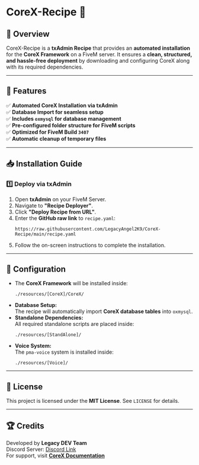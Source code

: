 # CoreX-Recipe 🚀

## 📌 Overview  
CoreX-Recipe is a **txAdmin Recipe** that provides an **automated installation** for the **CoreX Framework** on a FiveM server. It ensures a **clean, structured, and hassle-free deployment** by downloading and configuring CoreX along with its required dependencies.

---

## 🔹 Features  
✅ **Automated CoreX Installation via txAdmin**  
✅ **Database Import for seamless setup**  
✅ **Includes `oxmysql` for database management**  
✅ **Pre-configured folder structure for FiveM scripts**  
✅ **Optimized for FiveM Build `3407`**  
✅ **Automatic cleanup of temporary files**  

---

## 📥 Installation Guide  

### **1️⃣ Deploy via txAdmin**  
1. Open **txAdmin** on your FiveM Server.  
2. Navigate to **"Recipe Deployer"**.  
3. Click **"Deploy Recipe from URL"**.  
4. Enter the **GitHub raw link** to `recipe.yaml`:  
   ```env
   https://raw.githubusercontent.com/LegacyAngel2K9/CoreX-Recipe/main/recipe.yaml
   ```  
5. Follow the on-screen instructions to complete the installation.

---

## 🔧 Configuration  

- The **CoreX Framework** will be installed inside:  
  ```
  ./resources/[CoreX]/CoreX/
  ```
- **Database Setup:**  
  The recipe will automatically import **CoreX database tables** into `oxmysql`.  
- **Standalone Dependencies:**  
  All required standalone scripts are placed inside:  
  ```
  ./resources/[StandAlone]/
  ```
- **Voice System:**  
  The `pma-voice` system is installed inside:  
  ```
  ./resources/[Voice]/
  ```

---

## 📜 License  
This project is licensed under the **MIT License**. See `LICENSE` for details.

---

## 🏆 Credits  
Developed by **Legacy DEV Team**  
Discord Server: [Discord Link](https://discord.gg/dayewa6xP6)  
For support, visit **[CoreX Documentation](https://docs.core-x.dev)**  